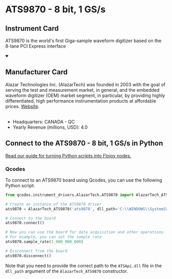 
# ATS9870 - 8 bit, 1 GS/s

## Instrument Card

ATS9870 is the world's first Giga-sample waveform digitizer based on the 8-lane PCI Express interface

<details open>
<summary><h2>Manufacturer Card</h2></summary>
Alazar Technologies Inc. (AlazarTech) was founded in 2003 with the goal of serving the test and measurement market, in general, and the embedded waveform digitizer (OEM) market segment, in particular, by providing highly differentiated, high performance instrumentation products at affordable prices. <a href=https://www.alazartech.com/>Website</a>.
<br></br>
<ul>
  <li>Headquarters: CANADA - QC</li>
  <li>Yearly Revenue (millions, USD): 4.0</li>
</ul>
</details>

## Connect to the ATS9870 - 8 bit, 1 GS/s in Python

[Read our guide for turning Python scripts into Flojoy nodes.](https://docs.flojoy.ai/custom-nodes/creating-custom-node/)


### Qcodes

To connect to an ATS9870 board using Qcodes, you can use the following Python script:

```python
from qcodes.instrument_drivers.AlazarTech.ATS9870 import AlazarTech_ATS9870

# Create an instance of the ATS9870 driver
ats9870 = AlazarTech_ATS9870('ats9870', dll_path='C:\\WINDOWS\\System32\\ATSApi.dll')

# Connect to the board
ats9870.connect()

# Now you can use the board for data acquisition and other operations
# For example, you can set the sample rate
ats9870.sample_rate(1_000_000_000)

# Disconnect from the board
ats9870.disconnect()
```

Note that you need to provide the correct path to the `ATSApi.dll` file in the `dll_path` argument of the `AlazarTech_ATS9870` constructor.

